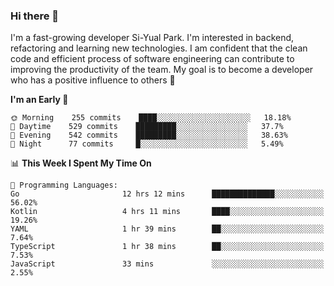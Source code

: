 ### Hi there 👋


I'm a fast-growing developer Si-Yual Park. I'm interested in backend, refactoring and learning new technologies. I am confident that the clean code and efficient process of software engineering can contribute to improving the productivity of the team. My goal is to become a developer who has a positive influence to others 🔭

<!--START_SECTION:waka-->
**I'm an Early 🐤** 

```text
🌞 Morning    255 commits    ████░░░░░░░░░░░░░░░░░░░░░   18.18% 
🌆 Daytime    529 commits    █████████░░░░░░░░░░░░░░░░   37.7% 
🌃 Evening    542 commits    █████████░░░░░░░░░░░░░░░░   38.63% 
🌙 Night      77 commits     █░░░░░░░░░░░░░░░░░░░░░░░░   5.49%

```


📊 **This Week I Spent My Time On** 

```text
💬 Programming Languages: 
Go                       12 hrs 12 mins      ██████████████░░░░░░░░░░░   56.02% 
Kotlin                   4 hrs 11 mins       ████░░░░░░░░░░░░░░░░░░░░░   19.26% 
YAML                     1 hr 39 mins        ██░░░░░░░░░░░░░░░░░░░░░░░   7.64% 
TypeScript               1 hr 38 mins        ██░░░░░░░░░░░░░░░░░░░░░░░   7.53% 
JavaScript               33 mins             ░░░░░░░░░░░░░░░░░░░░░░░░░   2.55%

```


<!--END_SECTION:waka-->
